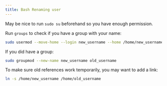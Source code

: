 ```yaml
---
title: Bash Renaming user
---
```


May be nice to run `sudo su` beforehand so you have enough permission.

Run `groups` to check if you have a group with your name:

```bash
sudo usermod --move-home --login new_username --home /home/new_username old_username
```

If you did have a group:

```bash
sudo groupmod --new-name new_username old_username
```

To make sure old references work temporarily, you may want to add a link:

```bash
ln -s /home/new_username /home/old_username
```
